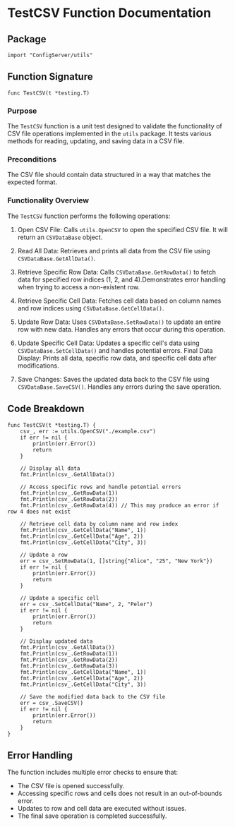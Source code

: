 # TestCSV Function Documentation

## Package

```
import "ConfigServer/utils"
```
## Function Signature


```func TestCSV(t *testing.T)```
### Purpose
The `TestCSV` function is a unit test designed to validate the functionality of CSV file operations implemented in the `utils` package. It tests various methods for reading, updating, and saving data in a CSV file.

### Preconditions
The CSV file should contain data structured in a way that matches the expected format.

### Functionality Overview
The `TestCSV` function performs the following operations:

1. Open CSV File:
Calls `utils.OpenCSV` to open the specified CSV file. It will return an `CSVDataBase` object.
   
2. Read All Data:
Retrieves and prints all data from the CSV file using `CSVDataBase.GetAllData()`.

3. Retrieve Specific Row Data:
Calls `CSVDataBase.GetRowData()` to fetch data for specified row indices (1, 2, and 4).Demonstrates error handling when trying to access a non-existent row.

4. Retrieve Specific Cell Data:
Fetches cell data based on column names and row indices using `CSVDataBase.GetCellData()`.

5. Update Row Data:
Uses `CSVDataBase.SetRowData()` to update an entire row with new data.
Handles any errors that occur during this operation.

6. Update Specific Cell Data:
Updates a specific cell's data using `CSVDataBase.SetCellData()` and handles potential errors.
Final Data Display:
Prints all data, specific row data, and specific cell data after modifications.

7. Save Changes:
Saves the updated data back to the CSV file using `CSVDataBase.SaveCSV()`.
Handles any errors during the save operation.
## Code Breakdown
```
func TestCSV(t *testing.T) {
	csv_, err := utils.OpenCSV("./example.csv")
	if err != nil {
		println(err.Error())
		return
	}
	
	// Display all data
	fmt.Println(csv_.GetAllData())
	
	// Access specific rows and handle potential errors
	fmt.Println(csv_.GetRowData(1))
	fmt.Println(csv_.GetRowData(2))
	fmt.Println(csv_.GetRowData(4)) // This may produce an error if row 4 does not exist
	
	// Retrieve cell data by column name and row index
	fmt.Println(csv_.GetCellData("Name", 1))
	fmt.Println(csv_.GetCellData("Age", 2))
	fmt.Println(csv_.GetCellData("City", 3))
	
	// Update a row
	err = csv_.SetRowData(1, []string{"Alice", "25", "New York"})
	if err != nil {
		println(err.Error())
		return
	}
	
	// Update a specific cell
	err = csv_.SetCellData("Name", 2, "Peler")
	if err != nil {
		println(err.Error())
		return
	}
	
	// Display updated data
	fmt.Println(csv_.GetAllData())
	fmt.Println(csv_.GetRowData(1))
	fmt.Println(csv_.GetRowData(2))
	fmt.Println(csv_.GetRowData(3))
	fmt.Println(csv_.GetCellData("Name", 1))
	fmt.Println(csv_.GetCellData("Age", 2))
	fmt.Println(csv_.GetCellData("City", 3))
	
	// Save the modified data back to the CSV file
	err = csv_.SaveCSV()
	if err != nil {
		println(err.Error())
		return
	}
}
```
## Error Handling
The function includes multiple error checks to ensure that:

- The CSV file is opened successfully.
- Accessing specific rows and cells does not result in an out-of-bounds error.
- Updates to row and cell data are executed without issues.
- The final save operation is completed successfully.